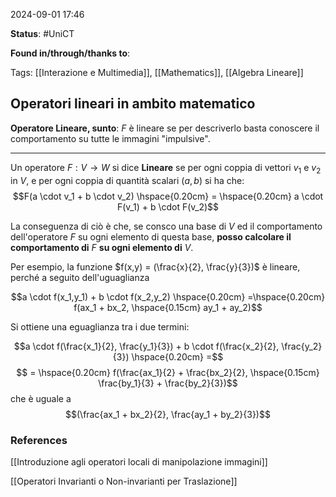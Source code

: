2024-09-01 17:46

<b>Status</b>: #UniCT

<b>Found in/through/thanks to</b>: 

Tags: [[Interazione e Multimedia]], [[Mathematics]], [[Algebra Lineare]]

## Operatori lineari in ambito matematico

**Operatore Lineare, sunto**:
$F$ è lineare se per descriverlo basta conoscere il comportamento su tutte le immagini "impulsive". 

---

Un operatore $F : V \rightarrow W$  si dice **Lineare** se per ogni coppia di vettori $v_1$ e $v_2$ in $V$, e per ogni coppia di quantità scalari $(a,b)$ si ha che: 
$$F(a \cdot v_1 + b \cdot v_2) \hspace{0.20cm} = \hspace{0.20cm} a \cdot F(v_1) + b \cdot F(v_2)$$

La conseguenza di ciò è che, se consco una base di $V$ ed il comportamento dell'operatore $F$ su ogni elemento di questa base, **posso calcolare il comportamento di** $F$ **su ogni elemento di** $V$. 


Per esempio, la funzione $f(x,y) = (\frac{x}{2}, \frac{y}{3})$ è lineare, perché a seguito dell'uguaglianza 

$$a \cdot f(x_1,y_1) + b \cdot f(x_2,y_2) \hspace{0.20cm}  =\hspace{0.20cm}  f(ax_1 + bx_2, \hspace{0.15cm}  ay_1 + ay_2)$$

Si ottiene una eguaglianza tra i due termini: 

$$a \cdot f(\frac{x_1}{2}, \frac{y_1}{3}) + b \cdot f(\frac{x_2}{2}, \frac{y_2}{3}) \hspace{0.20cm}  =$$$$ = \hspace{0.20cm}  f(\frac{ax_1}{2} + \frac{bx_2}{2}, \hspace{0.15cm} \frac{by_1}{3} + \frac{by_2}{3})$$ che è uguale a $$(\frac{ax_1 + bx_2}{2}, \frac{ay_1 + by_2}{3})$$



### References

[[Introduzione agli operatori locali di manipolazione immagini]]

[[Operatori Invarianti o Non-invarianti per Traslazione]]